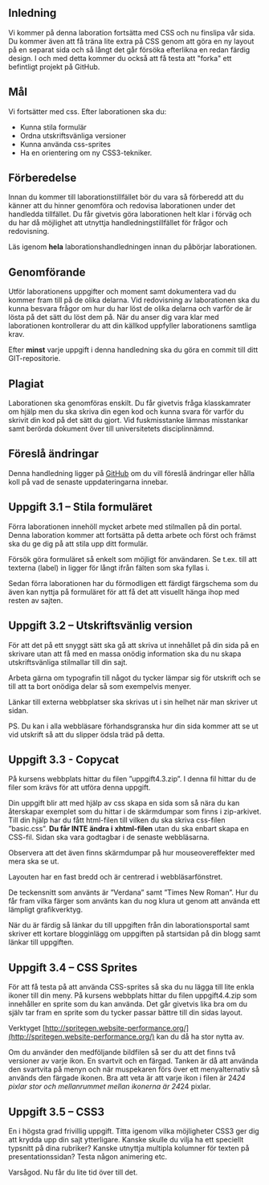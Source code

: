 
## Inledning
Vi kommer på denna laboration fortsätta med CSS och nu finslipa vår sida. Du kommer även att få träna lite extra på CSS genom att göra en ny layout på en separat sida och så långt det går försöka efterlikna en redan färdig design. I och med detta kommer du också att få testa att "forka" ett befintligt projekt på GitHub.

## Mål
Vi fortsätter med css. Efter laborationen ska du:
- Kunna stila formulär
- Ordna utskriftsvänliga versioner
- Kunna använda css-sprites
- Ha en orientering om ny CSS3-tekniker.

## Förberedelse
Innan du kommer till laborationstillfället bör du vara så förberedd att du känner att du hinner genomföra och redovisa laborationen under det handledda tillfället. Du får givetvis göra laborationen helt klar i förväg och du har då möjlighet att utnyttja handledningstillfället för frågor och redovisning. 

Läs igenom **hela** laborationshandledningen innan du påbörjar laborationen.

## Genomförande
Utför laborationens uppgifter och moment samt dokumentera vad du kommer fram till på de olika delarna. Vid redovisning av laborationen ska du kunna besvara frågor om hur du har löst de olika delarna och varför de är lösta på det sätt du löst dem på.
När du anser dig vara klar med laborationen kontrollerar du att din källkod uppfyller laborationens samtliga krav.

Efter **minst** varje uppgift i denna handledning ska du göra en commit till ditt GIT-repositorie. 

## Plagiat
Laborationen ska genomföras enskilt. Du får givetvis fråga klasskamrater om hjälp men du ska skriva din egen kod och kunna svara för varför du skrivit din kod på det sätt du gjort. Vid fuskmisstanke lämnas misstankar samt berörda dokument över till universitetets disciplinnämnd.

## Föreslå ändringar
Denna handledning ligger på [GitHub](https://github.com/1ik415/Kursmaterial/blob/master/Laborationer/Laboration%203.md) om du vill föreslå ändringar eller hålla koll på vad de senaste uppdateringarna innebar.

## Uppgift 3.1 – Stila formuläret
Förra laborationen innehöll mycket arbete med stilmallen på din portal. Denna laboration kommer att fortsätta på detta arbete och först och främst ska du ge dig på att stila upp ditt formulär. 

Försök göra formuläret så enkelt som möjligt för användaren. Se t.ex. till att texterna (label) in ligger för långt ifrån fälten som ska fyllas i. 

Sedan förra laborationen har du förmodligen ett färdigt färgschema som du även kan nyttja på formuläret för att få det att visuellt hänga ihop med resten av sajten.

## Uppgift 3.2 – Utskriftsvänlig version
För att det på ett snyggt sätt ska gå att skriva ut innehållet på din sida på en skrivare utan att få med en massa onödig information ska du nu skapa utskriftsvänliga stilmallar till din sajt. 

Arbeta gärna om typografin till något du tycker lämpar sig för utskrift och se till att ta bort onödiga delar så som exempelvis menyer. 

Länkar till externa webbplatser ska skrivas ut i sin helhet när man skriver ut sidan. 

PS. Du kan i alla webbläsare förhandsgranska hur din sida kommer att se ut vid utskrift så att du slipper ödsla träd på detta.

## Uppgift 3.3 - Copycat
På kursens webbplats hittar du filen ”uppgift4.3.zip”. I denna fil hittar du de filer som krävs för att utföra denna uppgift.

Din uppgift blir att med hjälp av css skapa en sida som så nära du kan återskapar exemplet som du hittar i de skärmdumpar som finns i zip-arkivet. Till din hjälp har du fått html-filen till vilken du ska skriva css-filen ”basic.css”.
 **Du får INTE ändra i** **xhtml-filen** utan du ska enbart skapa en CSS-fil. Sidan ska vara godtagbar i de senaste webbläsarna.

Observera att det även finns skärmdumpar på hur mouseovereffekter med mera ska se ut.

Layouten har en fast bredd och är centrerad i webbläsarfönstret.

De teckensnitt som använts är ”Verdana” samt ”Times New Roman”. Hur du får fram vilka färger som använts kan du nog klura ut genom att använda ett lämpligt grafikverktyg.

När du är färdig så länkar du till uppgiften från din laborationsportal samt skriver ett kortare blogginlägg om uppgiften på startsidan på din blogg samt länkar till uppgiften.

## Uppgift 3.4 – CSS Sprites
För att få testa på att använda CSS-sprites så ska du nu lägga till lite enkla ikoner till din meny. 
På kursens webbplats hittar du filen uppgift4.4.zip som innehåller en sprite som du kan använda. Det går givetvis lika bra om du själv tar fram en sprite som du tycker passar bättre till din sidas layout. 

Verktyget [http://spritegen.website-performance.org/](http://spritegen.website-performance.org/) kan du då ha stor nytta av.

Om du använder den medföljande bildfilen så ser du att det finns två versioner av varje ikon. En svartvit och en färgad. Tanken är då att använda den svartvita på menyn och när muspekaren förs över ett menyalternativ så används den färgade ikonen. Bra att veta är att varje ikon i filen är 24*24 pixlar stor och mellanrummet mellan ikonerna är 24*24 pixlar.

## Uppgift 3.5 – CSS3
En i högsta grad frivillig uppgift. Titta igenom vilka möjligheter CSS3 ger dig att krydda upp din sajt ytterligare. Kanske skulle du vilja ha ett speciellt typsnitt på dina rubriker? Kanske utnyttja multipla kolumner för texten på presentationssidan? Testa någon animering etc. 

Varsågod. Nu får du lite tid över till det.